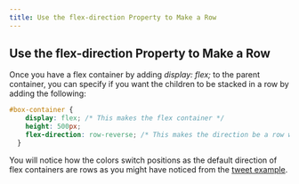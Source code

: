 ```yaml
---
title: Use the flex-direction Property to Make a Row
---
```

## Use the flex-direction Property to Make a Row

Once you have a flex container by adding <i>display: flex;</i> to the parent container, you can specify if you want the children to be stacked in a row by adding the following:
```css
#box-container {
    display: flex; /* This makes the flex container */
    height: 500px;
    flex-direction: row-reverse; /* This makes the direction be a row with reversed elements */
  }
```
You will notice how the colors switch positions as the default direction of flex containers are rows as you might have noticed from the <a href='https://github.com/freecodecamp/guides/tree/master/src/pages/responsive-web-design/css-flexbox/add-flex-superpowers-to-the-tweet-embed/index.md' target='_blank' rel='nofollow'>tweet example</a>.
